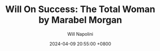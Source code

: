 ---
title: "Will On Success: The Total Woman by Marabel Morgan"
author: Will Napolini
date: 2024-04-09 20:55:00 +0800
categories: [Mindset, Book-summaries]
tags:
  [
    the-total-woman,
    marabel-morgan,
    self-improvement,
    women's-empowerment,
    relationships,
    femininity,
    traditional-roles,
    homemaking,
    communication,
    dating,
    marriage,
    love,
    sex,
    domesticity,
    self-esteem,
    assertiveness,
    personal-growth,
    housekeeping,
    women's-rights,
    emotional-intelligence,
    etiquette,
    career,
    motherhood,
    family,
    confidence,
    independence,
    men-and-women,
    gender-roles,
    womanhood,
    dating-advice,
    love-languages,
    marriage-tips,
    homemaking-skills,
    self-love,
    woman's-lib,
    women's-liberation,
    traditional-femininity,
    feminine-power,
    wifely-duties
  ]
image: https://pbs.twimg.com/media/GO2GkakWMAAlULx?format=jpg&name=large
alt: "Will On Success: The Total Woman by Marabel Morgan"
fallback:
  - 
  # Replace with the URL of your backup image
  -
  # Replace with the URL of your backup image
---